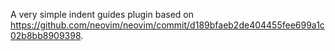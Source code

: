 A very simple indent guides plugin based on https://github.com/neovim/neovim/commit/d189bfaeb2de404455fee699a1c02b8bb8909398.
